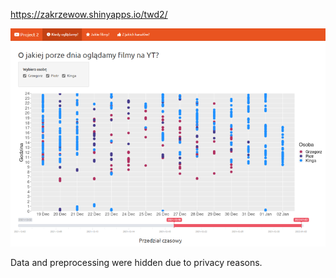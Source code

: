 https://zakrzewow.shinyapps.io/twd2/

![](screenshot.png)

Data and preprocessing were hidden due to privacy reasons.